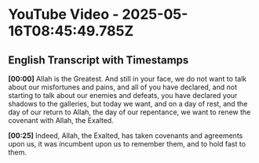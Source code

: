 # YouTube Video - 2025-05-16T08:45:49.785Z

## English Transcript with Timestamps

**[00:00]** Allah is the Greatest. And still in your face, we do not want to talk about our misfortunes and pains, and all of you have declared, and not starting to talk about our enemies and defeats, you have declared your shadows to the galleries, but today we want, and on a day of rest, and the day of our return to Allah, the day of our repentance, we want to renew the covenant with Allah, the Exalted.

**[00:25]** Indeed, Allah, the Exalted, has taken covenants and agreements upon us, it was incumbent upon us to remember them, and to hold fast to them.

